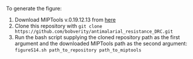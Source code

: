 To generate the figure: 
1) Download MIPTools v.0.19.12.13 from [here](http://baileylab.brown.edu/MIPTools/resources/miptools_20191213.sif)
2) Clone this repository with `git clone https://github.com/bobverity/antimalarial_resistance_DRC.git`
3) Run the bash script supplying the cloned repository path as the first argument and the downloaded MIPTools path as the second argument: `figureS14.sh path_to_repository path_to_miptools` 

